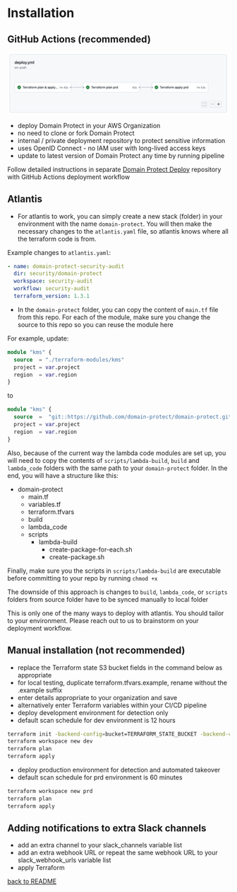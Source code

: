 # Installation

## GitHub Actions (recommended)

<img src="images/pipeline.png">

* deploy Domain Protect in your AWS Organization
* no need to clone or fork Domain Protect
* internal / private deployment repository to protect sensitive information
* uses OpenID Connect - no IAM user with long-lived access keys
* update to latest version of Domain Protect any time by running pipeline

Follow detailed instructions in separate [Domain Protect Deploy](https://github.com/domain-protect/domain-protect-deploy) repository with GitHub Actions deployment workflow

## Atlantis

* For atlantis to work, you can simply create a new stack (folder) in your environment with the name `domain-protect`. You will then make the necessary changes to the `atlantis.yaml` file, so atlantis knows where all the terraform code is from.

Example changes to `atlantis.yaml`:

```yaml
- name: domain-protect-security-audit
  dir: security/domain-protect
  workspace: security-audit
  workflow: security-audit
  terraform_version: 1.3.1
```

* In the `domain-protect` folder, you can copy the content of `main.tf` file from this repo. For each of the module, make sure you change the source to this repo so you can reuse the module here

For example, update:

```terraform
module "kms" {
  source  = "./terraform-modules/kms"
  project = var.project
  region  = var.region
}
```

to

```terraform
module "kms" {
  source  =  "git::https://github.com/domain-protect/domain-protect.git//terraform-modules/kms"
  project = var.project
  region  = var.region
}
```

Also, because of the current way the lambda code modules are set up, you will need to copy the contents of `scripts/lambda-build`, `build` and `lambda_code` folders with the same path to your `domain-protect` folder. In the end, you will have a structure like this:

* domain-protect
  * main.tf
  * variables.tf
  * terraform.tfvars
  * build
  * lambda_code
  * scripts
    * lambda-build
      * create-package-for-each.sh
      * create-package.sh

Finally, make sure you the scripts in `scripts/lambda-build` are executable before committing to your repo by running `chmod +x`

The downside of this approach is changes to `build`, `lambda_code`, or `scripts` folders from source folder have to be synced manually to local folder

This is only one of the many ways to deploy with atlantis. You should tailor to your environment. Please reach out to us to brainstorm on your deployment workflow.

## Manual installation (not recommended)

* replace the Terraform state S3 bucket fields in the command below as appropriate
* for local testing, duplicate terraform.tfvars.example, rename without the .example suffix
* enter details appropriate to your organization and save
* alternatively enter Terraform variables within your CI/CD pipeline
* deploy development environment for detection only
* default scan schedule for dev environment is 12 hours

```bash
terraform init -backend-config=bucket=TERRAFORM_STATE_BUCKET -backend-config=key=TERRAFORM_STATE_KEY -backend-config=region=TERRAFORM_STATE_REGION
terraform workspace new dev
terraform plan
terraform apply
```

* deploy production environment for detection and automated takeover
* default scan schedule for prd environment is 60 minutes

```bash
terraform workspace new prd
terraform plan
terraform apply
```

## Adding notifications to extra Slack channels

* add an extra channel to your slack_channels variable list
* add an extra webhook URL or repeat the same webhook URL to your slack_webhook_urls variable list
* apply Terraform

[back to README](../README.md)